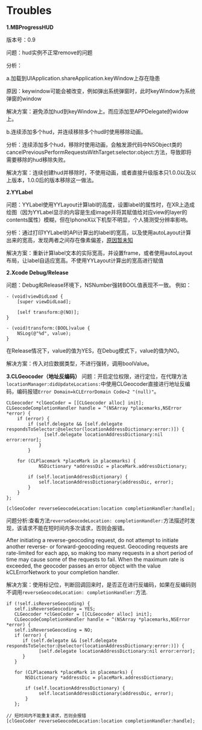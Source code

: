 # Troubles

**1.MBProgressHUD**

版本号：0.9

问题：hud实例不正常remove的问题

分析：

a.加载到UIApplication.shareApplication.keyWindow上存在隐患

原因：keywindow可能会被改变，例如弹出系统弹窗时，此时keyWindow为系统弹窗的window

解决方案：避免添加hud到keyWindow上。而应添加至APPDelegate的widow上。

b.连续添加多个hud，并连续移除多个hud时使用移除动画。

分析：连续添加多个hud，移除时使用动画，会触发源代码中NSObject类的cancelPreviousPerformRequestsWithTarget:selector:object:方法，导致即将需要移除的hud移除失败。

解决方案：连续创建hud并移除时，不使用动画，或者直接升级版本只1.0.0以及以上版本，1.0.0后的版本移除这一做法。


**2.YYLabel**

问题：YYLabel使用YYLayout计算labl的高度，设置label的属性时，在XR上造成绘图（因为YYLabel显示的内容是生成image并将其赋值给对应view的layer的contents属性）模糊，但在IphoneX以下机型不明显，个人猜测受分辨率影响。

分析：通过打印YYLabel的API计算出的label的宽高，以及使用autoLayout计算出来的宽高，发现两者之间存在像素偏差，[原因暂未知]()

解决方案：重新计算label文本的实际宽高，并设置frame，或者使用autoLayout布局，让label自适应宽高。不使用YYLayout计算出的宽高进行赋值

**2.Xcode Debug/Release**

问题：Debug和Release环境下，NSNumber强转BOOL值表现不一致。
例如：

	- (void)viewDidLoad {
		[super viewDidLoad];
	
		[self transform:@(NO)];
	}

	- (void)transform:(BOOL)value {
		NSLog(@"%d", value);
	}

在Release情况下，value的值为YES，在Debug模式下，value的值为NO。

解决方案：传入对应数据类型，不进行强转，调用boolValue。

**3.CLGeocoder（地址反编码）**
问题：开启定位权限，进行定位，在代理方法`locationManager:didUpdateLocations:`中使用CLGeocoder直接进行地址反编码，编码报错`Error Domain=kCLErrorDomain Code=2 "(null)"`。

	CLGeocoder *clGeoCoder = [[CLGeocoder alloc] init];
    CLGeocodeCompletionHandler handle = ^(NSArray *placemarks,NSError *error) {
        if (error) {
            if (self.delegate && [self.delegate respondsToSelector:@selector(locationAddressDictionary:error:)]) {
                  [self.delegate locationAddressDictionary:nil error:error];
                }
            }
            
        for (CLPlacemark *placeMark in placemarks) {
                NSDictionary *addressDic = placeMark.addressDictionary;
                
            if (self.locationAddressDictionary) {
                self.locationAddressDictionary(addressDic, error);
            }
        }
    };
        
    [clGeoCoder reverseGeocodeLocation:location completionHandler:handle];

问题分析:查看方法`reverseGeocodeLocation: completionHandler:`方法描述时发现，该请求不能在短时间内多次请求，否则会报错。

After initiating a reverse-geocoding request, do not attempt to initiate another reverse- or forward-geocoding request. Geocoding requests are rate-limited for each app, so making too many requests in a short period of time may cause some of the requests to fail. When the maximum rate is exceeded, the geocoder passes an error object with the value kCLErrorNetwork to your completion handler.

解决方案：使用标记位，判断回调回来时，是否正在进行反编码，如果在反编码则不调用`reverseGeocodeLocation: completionHandler:`方法.

	if (!self.isReverseGeocoding) {
       self.isReverseGeocoding = YES;
       CLGeocoder *clGeoCoder = [[CLGeocoder alloc] init];
       CLGeocodeCompletionHandler handle = ^(NSArray *placemarks,NSError *error) {
       self.isReverseGeocoding = NO;
       if (error) {
          if (self.delegate && [self.delegate respondsToSelector:@selector(locationAddressDictionary:error:)]) {
                [self.delegate locationAddressDictionary:nil error:error];
          }
       }
            
       for (CLPlacemark *placeMark in placemarks) {
           NSDictionary *addressDic = placeMark.addressDictionary;
                
           if (self.locationAddressDictionary) {
                self.locationAddressDictionary(addressDic, error);
           }
       };
        
    // 短时间内不能重复请求，否则会报错
    [clGeoCoder reverseGeocodeLocation:location completionHandler:handle];